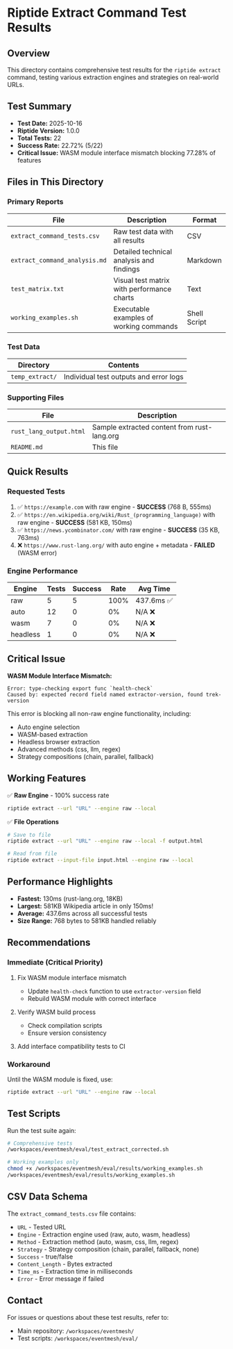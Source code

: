 # Riptide Extract Command Test Results

## Overview

This directory contains comprehensive test results for the `riptide extract` command, testing various extraction engines and strategies on real-world URLs.

## Test Summary

- **Test Date:** 2025-10-16
- **Riptide Version:** 1.0.0
- **Total Tests:** 22
- **Success Rate:** 22.72% (5/22)
- **Critical Issue:** WASM module interface mismatch blocking 77.28% of features

## Files in This Directory

### Primary Reports

| File | Description | Format |
|------|-------------|--------|
| `extract_command_tests.csv` | Raw test data with all results | CSV |
| `extract_command_analysis.md` | Detailed technical analysis and findings | Markdown |
| `test_matrix.txt` | Visual test matrix with performance charts | Text |
| `working_examples.sh` | Executable examples of working commands | Shell Script |

### Test Data

| Directory | Contents |
|-----------|----------|
| `temp_extract/` | Individual test outputs and error logs |

### Supporting Files

| File | Description |
|------|-------------|
| `rust_lang_output.html` | Sample extracted content from rust-lang.org |
| `README.md` | This file |

## Quick Results

### Requested Tests

1. ✅ `https://example.com` with raw engine - **SUCCESS** (768 B, 555ms)
2. ✅ `https://en.wikipedia.org/wiki/Rust_(programming_language)` with raw engine - **SUCCESS** (581 KB, 150ms)
3. ✅ `https://news.ycombinator.com/` with raw engine - **SUCCESS** (35 KB, 763ms)
4. ❌ `https://www.rust-lang.org/` with auto engine + metadata - **FAILED** (WASM error)

### Engine Performance

| Engine | Tests | Success | Rate | Avg Time |
|--------|-------|---------|------|----------|
| raw | 5 | 5 | 100% | 437.6ms ✅ |
| auto | 12 | 0 | 0% | N/A ❌ |
| wasm | 7 | 0 | 0% | N/A ❌ |
| headless | 1 | 0 | 0% | N/A ❌ |

## Critical Issue

**WASM Module Interface Mismatch:**
```
Error: type-checking export func `health-check`
Caused by: expected record field named extractor-version, found trek-version
```

This error is blocking all non-raw engine functionality, including:
- Auto engine selection
- WASM-based extraction
- Headless browser extraction
- Advanced methods (css, llm, regex)
- Strategy compositions (chain, parallel, fallback)

## Working Features

✅ **Raw Engine** - 100% success rate
```bash
riptide extract --url "URL" --engine raw --local
```

✅ **File Operations**
```bash
# Save to file
riptide extract --url "URL" --engine raw --local -f output.html

# Read from file
riptide extract --input-file input.html --engine raw --local
```

## Performance Highlights

- **Fastest:** 130ms (rust-lang.org, 18KB)
- **Largest:** 581KB Wikipedia article in only 150ms!
- **Average:** 437.6ms across all successful tests
- **Size Range:** 768 bytes to 581KB handled reliably

## Recommendations

### Immediate (Critical Priority)

1. Fix WASM module interface mismatch
   - Update `health-check` function to use `extractor-version` field
   - Rebuild WASM module with correct interface

2. Verify WASM build process
   - Check compilation scripts
   - Ensure version consistency

3. Add interface compatibility tests to CI

### Workaround

Until the WASM module is fixed, use:
```bash
riptide extract --url "URL" --engine raw --local
```

## Test Scripts

Run the test suite again:
```bash
# Comprehensive tests
/workspaces/eventmesh/eval/test_extract_corrected.sh

# Working examples only
chmod +x /workspaces/eventmesh/eval/results/working_examples.sh
/workspaces/eventmesh/eval/results/working_examples.sh
```

## CSV Data Schema

The `extract_command_tests.csv` file contains:
- `URL` - Tested URL
- `Engine` - Extraction engine used (raw, auto, wasm, headless)
- `Method` - Extraction method (auto, wasm, css, llm, regex)
- `Strategy` - Strategy composition (chain, parallel, fallback, none)
- `Success` - true/false
- `Content_Length` - Bytes extracted
- `Time_ms` - Extraction time in milliseconds
- `Error` - Error message if failed

## Contact

For issues or questions about these test results, refer to:
- Main repository: `/workspaces/eventmesh/`
- Test scripts: `/workspaces/eventmesh/eval/`

